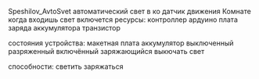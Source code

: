 Speshilov_AvtoSvet
автоматический свет в ко
датчик движения  Комнате когда входишь свет включется
ресурсы: 
контроллер ардуино
плата заряда аккумулятора
транзистор


состояния устройства:
макетная плата
аккумулятор
выключенный
разряженный
включённый
заряжающийся
выкючать свет


способности:
светить
заряжаться
